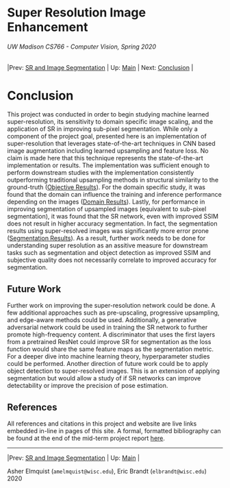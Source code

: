 # Super Resolution Image Enhancement
###### UW Madison CS766 - Computer Vision, Spring 2020

|Prev: [SR and Image Segmentation](SR_Segmentation.md) | Up: [Main](SR_Main.md) | Next: [Conclusion](SR_Conclusion.md) |

# Conclusion
This project was conducted in order to begin studying machine learned super-resolution, its sensitivity to domain specific image scaling, and the application of SR in improving sub-pixel segmentation. While only a component of the project goal, presented here is an implementation of super-resolution that leverages state-of-the-art techniques in CNN based image augmentation including learned upsampling and feature loss. No claim is made here that this technique represents the state-of-the-art implementation or results. The implementation was sufficient enough to perform downstream studies with the implementation consistently outperforming traditional upsampling methods in structural similarity to the ground-truth ([Objective Results](SR_Results.md#objective-performance-measure---ssim)). For the domain specific study, it was found that the domain can influence the training and inference performance depending on the images ([Domain Results](SR_DomainSpecific.md)). Lastly, for performance in improving segmentation of upsampled images (equivalent to sub-pixel segmentation), it was found that the SR network, even with improved SSIM does not result in higher accuracy segmentation. In fact, the segmentation results using super-resolved images was significantly more error prone ([Segmentation Results](SR_Segmentation.md)). As a result, further work needs to be done for understanding super resolution as an assitive measure for downstream tasks such as segmentation and object detection as improved SSIM and subjective quality does not necessarily correlate to improved accuracy for segmentation.

## Future Work
Further work on improving the super-resolution network could be done. A few additional approaches such as pre-upscaling, progressive upsampling, and edge-aware methods could be used. Additionally, a generative adversarial network could be used in training the SR network to further promote high-frequency content. A discriminator that uses the first layers from a pretrained ResNet could improve SR for segmentation as the loss function would share the same feature maps as the segmentation metric. For a deeper dive into machine learning theory, hyperparameter studies could be performed. Another direction of future work could be to apply object detection to super-resolved images. This is an extension of applying segmentation but would allow a study of if SR networks can improve detectability or improve the precision of pose estimation.


## References

All references and citations in this project and website are live links embedded in-line in pages of this site. A formal, formatted bibliography can be found at the end of the mid-term project report [here](https://github.com/elbrandt/CS766_Project/blob/master/mid-term/CS766_ElmquistBrandt_Super_Resolution_Image_Enhancement_MidTerm.pdf).

---

|Prev: [SR and Image Segmentation](SR_Segmentation.md) | Up: [Main](SR_Main.md) |

Asher Elmquist (```amelmquist@wisc.edu```), Eric Brandt (```elbrandt@wisc.edu```) 2020
